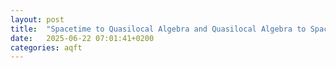 ```yaml
---
layout: post
title:  "Spacetime to Quasilocal Algebra and Quasilocal Algebra to Spacetime"
date:   2025-06-22 07:01:41+0200
categories: aqft
---
```



